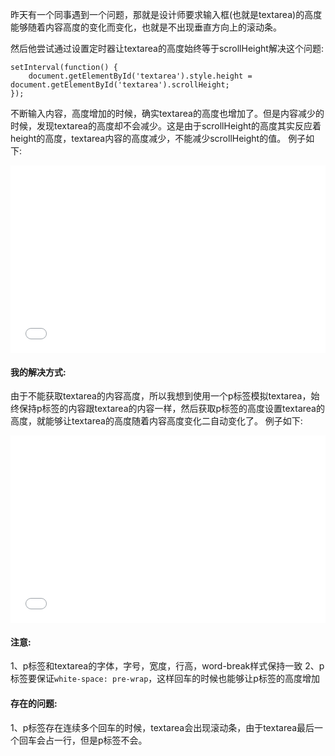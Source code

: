昨天有一个同事遇到一个问题，那就是设计师要求输入框(也就是textarea)的高度能够随着内容高度的变化而变化，也就是不出现垂直方向上的滚动条。

然后他尝试通过设置定时器让textarea的高度始终等于scrollHeight解决这个问题:

```
setInterval(function() {
	document.getElementById('textarea').style.height = document.getElementById('textarea').scrollHeight;
});
```

不断输入内容，高度增加的时候，确实textarea的高度也增加了。但是内容减少的时候，发现textarea的高度却不会减少。这是由于scrollHeight的高度其实反应着height的高度，textarea内容的高度减少，不能减少scrollHeight的值。
例子如下:
<iframe width="100%" height="300" src="//jsfiddle.net/JulienBrks/d9yna9fa/5/embedded/" allowfullscreen="allowfullscreen" frameborder="0"></iframe>

#### 我的解决方式:

由于不能获取textarea的内容高度，所以我想到使用一个p标签模拟textarea，始终保持p标签的内容跟textarea的内容一样，然后获取p标签的高度设置textarea的高度，就能够让textarea的高度随着内容高度变化二自动变化了。 
例子如下:
<iframe width="100%" height="300" src="//jsfiddle.net/JulienBrks/nc2gcemv/6/embedded/" allowfullscreen="allowfullscreen" frameborder="0"></iframe>


#### 注意:

1、p标签和textarea的字体，字号，宽度，行高，word-break样式保持一致
2、p标签要保证`white-space: pre-wrap`，这样回车的时候也能够让p标签的高度增加

#### 存在的问题:

1、p标签存在连续多个回车的时候，textarea会出现滚动条，由于textarea最后一个回车会占一行，但是p标签不会。